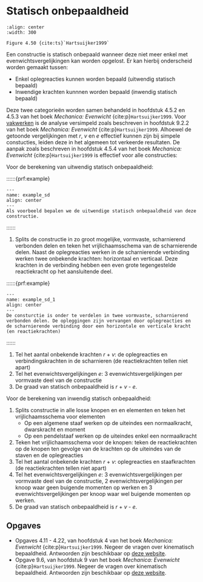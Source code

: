```{index} Statisch onbepaaldheid
```
# Statisch onbepaaldheid

```{figure} ./determinancy_data/image.png
:align: center
:width: 300

Figure 4.50 {cite:ts}`Hartsuijker1999`
```

Een constructie is statisch onbepaald wanneer deze niet meer enkel met evenwichtsvergelijkingen kan worden opgelost. Er kan hierbij onderscheid worden gemaakt tussen:
- Enkel oplegreacties kunnen worden bepaald (uitwendig statisch bepaald)
- Inwendige krachten kunnnen worden bepaald (inwendig statisch bepaald)

Deze twee categorieën worden samen behandeld in hoofdstuk 4.5.2 en 4.5.3 van het boek *Mechanica: Evenwicht* {cite:p}`Hartsuijker1999`. Voor [vakwerken](truss_structures) is de analyse versimpeld zoals beschreven in hoofdstuk 9.2.2 van het boek *Mechanica: Evenwicht* {cite:p}`Hartsuijker1999`. Alhoewel de getoonde vergelijkingen met $r$, $v$ en $e$ effectief kunnen zijn bij simpele constucties, leiden deze in het algemeen tot verkeerde resultaten. De aanpak zoals beschreven in hoofdstuk 4.5.4 van het boek *Mechanica: Evenwicht* {cite:p}`Hartsuijker1999` is effectief voor alle constructies:

Voor de berekening van uitwendig statisch onbepaaldheid:

::::::{prf:example}

```{figure} ./determinancy_data/Example.svg
---
name: example_sd
align: center
---
Als voorbeeld bepalen we de uitwendige statisch onbepaaldheid van deze constructie.
```

::::::

1. Splits de constructie in zo groot mogelijke, vormvaste, scharnierend verbonden delen en teken het vrijlichaamsschema van de scharnierende delen. Naast de oplegreacties werken in de scharnierende verbinding werken twee onbekende krachten: horizontaal en verticaal. Deze krachten in de verbinding hebben een even grote tegengestelde reactiekracht op het aansluitende deel.

::::::{prf:example}

```{figure} ./determinancy_data/Example_1.svg
---
name: example_sd_1
align: center
---
De consturctie is onder te verdelen in twee vormvaste, scharnierend verbonden delen. De opleggingen zijn vervangen door oplegreacties en de scharnierende verbinding door een horizontale en verticale kracht (en reactiekrachten)
```

::::::

1. Tel het aantal onbekende krachten $r$ + $v$: de oplegreacties en verbindingskrachten in de scharnieren (de reactiekrachten tellen niet apart)
1. Tel het evenwichtsvergelijkingen $e$: 3 evenwichtsvergelijkingen per vormvaste deel van de constructie
1. De graad van statisch onbepaaldheid is $r$ + $v$ - $e$.

Voor de berekening van inwendig statisch onbepaaldheid:
1. Splits constructie in alle losse knopen en en elementen en teken het vrijlichaamsschema voor elementen
   - Op een algemene staaf werken op de uiteindes een normaalkracht, dwarskracht en moment
   - Op een pendelstaaf werken op de uiteindes enkel een normaalkracht
1. Teken het vrijlichaamsschema voor de knopen: teken de reactiekrachten op de knopen ten gevolge van de krachten op de uiteindes van de staven en de oplegreacties
1. Tel het aantal onbekende krachten $r$ + $v$: oplegreacties en staafkrachten (de reactiekrachten tellen niet apart)
1. Tel het evenwichtsvergelijkingen $e$: 3 evenwichtsvergelijkingen per vormvaste deel van de constructie, 2 evenwichtsvergelijkingen per knoop waar geen buigende momenten op werken en 3 evenwichtsvergelijkingen per knoop waar wel buigende momenten op werken.
1. De graad van statisch onbepaaldheid is $r$ + $v$ - $e$.

## Opgaves
- Opgaves 4.11 - 4.22, van hoofdstuk 4 van het boek *Mechanica: Evenwicht* {cite:p}`Hartsuijker1999`. Negeer de vragen over kinematisch bepaaldheid. Antwoorden zijn beschikbaar op [deze website](https://icozct.tudelft.nl/TUD_CT/bookanswers/vol1/Chapter4/).
- Opgave  9.6, van hoofdstuk 9 van het boek *Mechanica: Evenwicht* {cite:p}`Hartsuijker1999`. Negeer de vragen over kinematisch bepaaldheid. Antwoorden zijn beschikbaar op [deze website](https://icozct.tudelft.nl/TUD_CT/bookanswers/vol1/Chapter9/).

